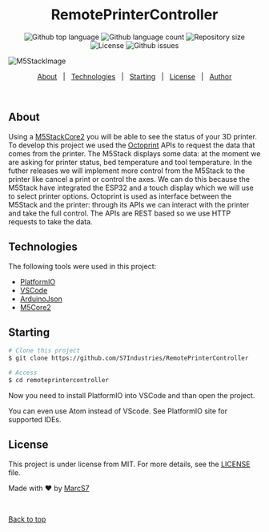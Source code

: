 <h1 align="center">RemotePrinterController</h1>

<p align="center">
  <img alt="Github top language" src="https://img.shields.io/github/languages/top/S7Industries/RemotePrinterController?color=56BEB8">

  <img alt="Github language count" src="https://img.shields.io/github/languages/count/S7Industries/RemotePrinterController?color=56BEB8">

  <img alt="Repository size" src="https://img.shields.io/github/repo-size/S7Industries/RemotePrinterController?color=56BEB8">

  <img alt="License" src="https://img.shields.io/github/license/S7Industries/RemotePrinterController?color=56BEB8">

  <img alt="Github issues" src="https://img.shields.io/github/issues/S7Industries/RemotePrinterController?color=56BEB8" />
</p>

<p>
<img alt='M5StackImage' src='https://github.com/S7Industries/RemotePrinterController/img/DSC00279.JPG'>
</p>

<p align="center">
  <a href="#dart-about">About</a> &#xa0; | &#xa0; 
  <a href="#rocket-technologies">Technologies</a> &#xa0; | &#xa0;
  <a href="#checkered_flag-starting">Starting</a> &#xa0; | &#xa0;
  <a href="#memo-license">License</a> &#xa0; | &#xa0;
  <a href="https://github.com/MarcS7" target="_blank">Author</a>
</p>

<br>

## About ##

Using a <a href='https://m5stack-store.myshopify.com/collections/m5-core/products/m5stack-core2-esp32-iot-development-kit'>M5StackCore2</a> you will be able to see the status of your 3D printer. To develop this project we used the <a href='https://octoprint.org/'>Octoprint</a> APIs to request the data that comes from the printer. The M5Stack displays some data: at the moment we are asking for printer status, bed temperature and tool temperature. In the futher releases we will implement more control from the M5Stack to the printer like cancel a print or control the axes. We can do this because the M5Stack have integrated the ESP32 and a touch display which we will use to select printer options.
Octoprint is used as interface between the M5Stack and the printer: through its APIs we can interact with the printer and take the full control. The APIs are REST based so we use HTTP requests to take the data.

## Technologies ##

The following tools were used in this project:

- [PlatformIO](https://platformio.org/)
- [VSCode](https://code.visualstudio.com/)
- [ArduinoJson](https://arduinojson.org/)
- [M5Core2](https://github.com/m5stack/M5Core2)

## Starting ##

```bash
# Clone this project
$ git clone https://github.com/S7Industries/RemotePrinterController

# Access
$ cd remoteprintercontroller
```

Now you need to install PlatformIO into VSCode and than open the project.

You can even use Atom instead of VScode.
See PlatformIO site for supported IDEs.

## License ##

This project is under license from MIT. For more details, see the [LICENSE](LICENSE.md) file.


Made with :heart: by <a href="https://github.com/MarcS7" target="_blank">MarcS7</a>

&#xa0;

<a href="#top">Back to top</a>
